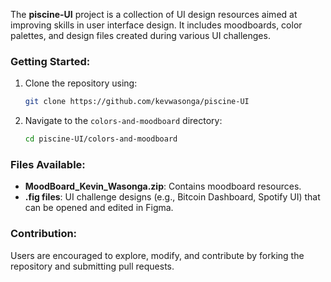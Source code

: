 
The **piscine-UI** project is a collection of UI design resources aimed at improving skills in user interface design. It includes moodboards, color palettes, and design files created during various UI challenges.

### Getting Started:
1. Clone the repository using:
   ```bash
   git clone https://github.com/kevwasonga/piscine-UI
   ```
2. Navigate to the `colors-and-moodboard` directory:
   ```bash
   cd piscine-UI/colors-and-moodboard
   ```

### Files Available:
- **MoodBoard_Kevin_Wasonga.zip**: Contains moodboard resources.
- **.fig files**: UI challenge designs (e.g., Bitcoin Dashboard, Spotify UI) that can be opened and edited in Figma.

### Contribution:
Users are encouraged to explore, modify, and contribute by forking the repository and submitting pull requests.